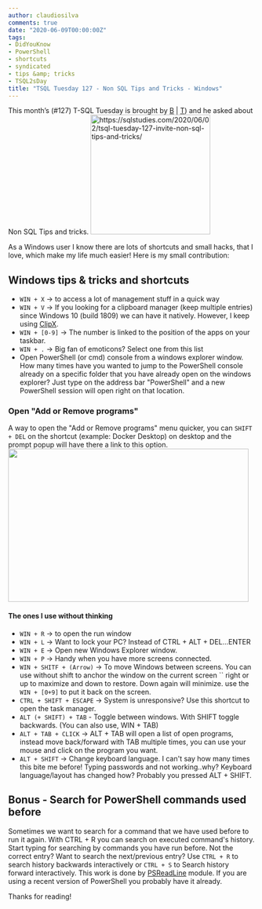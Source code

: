 ```yaml
---
author: claudiosilva
comments: true
date: "2020-06-09T00:00:00Z"
tags:
- DidYouKnow
- PowerShell
- shortcuts
- syndicated
- tips &amp; tricks
- TSQL2sDay
title: "TSQL Tuesday 127 - Non SQL Tips and Tricks - Windows"
---
```

This month’s (#127) T-SQL Tuesday is brought by [B](https://sqlstudies.com/) \| [T](https://twitter.com/sqlstudent144)) and he asked about Non SQL Tips and tricks.
<img src="https://claudioessilva.github.io/img/2017/09/tsql2sday.jpg" alt="https://sqlstudies.com/2020/06/02/tsql-tuesday-127-invite-non-sql-tips-and-tricks/" width="244" height="244" class="aligncenter size-full wp-image-599" />

As a Windows user I know there are lots of shortcuts and small hacks, that I love, which make my life much easier!
Here is my small contribution:

## Windows tips &amp; tricks and shortcuts

* `WIN + X` -> to access a lot of management stuff in a quick way
* `WIN + V` -> If you looking for a clipboard manager (keep multiple entries) since Windows 10 (build 1809) we can have it natively. However, I keep using [ClipX](https://bluemars.org/clipx/).
* `WIN + [0-9]` -> The number is linked to the position of the apps on your taskbar.
* `WIN + .` -> Big fan of emoticons? Select one from this list
* Open PowerShell (or cmd) console from a windows explorer window. How many times have you wanted to jump to the PowerShell console already on a specific folder that you have already open on the windows explorer? Just type on the address bar "PowerShell" and a new PowerShell session will open right on that location.

### Open "Add or Remove programs"

A way to open the "Add or Remove programs" menu quicker, you can `SHIFT + DEL` on the shortcut (example: Docker Desktop) on desktop and the prompt popup will have there a link to this option.
<img src="https://claudioessilva.github.io/img/2020/06/addremoveprogramshortcut.png" alt="" width="490" height="312" class="aligncenter size-full wp-image-2166" />

#### The ones I use without thinking

* `WIN + R` -> to open the run window
* `WIN + L` -> Want to lock your PC? Instead of CTRL + ALT + DEL...ENTER
* `WIN + E` -> Open new Windows Explorer window.
* `WIN + P` -> Handy when you have more screens connected.
* `WIN + SHITF + (Arrow)` -> To move Windows between screens. You can use without shift to anchor the window on the current screen `` right or up to maximize and down to restore. Down again will minimize. use the `WIN + [0+9]` to put it back on the screen.
* `CTRL + SHIFT + ESCAPE` -> System is unresponsive? Use this shortcut to open the task manager.
* `ALT (+ SHIFT) + TAB` - Toggle between windows. With SHIFT toggle backwards. (You can also use, WIN + TAB)
* `ALT + TAB + CLICK` -> ALT + TAB will open a list of open programs, instead move back/forward with TAB multiple times, you can use your mouse and click on the program you want.
* `ALT + SHIFT` -> Change keyboard language. I can't say how many times this bite me before! Typing passwords and not working..why? Keyboard language/layout has changed how? Probably you pressed ALT + SHIFT. 

## Bonus - Search for PowerShell commands used before

Sometimes we want to search for a command that we have used before to run it again. With CTRL + R you can search on executed command's history. Start typing for searching by commands you have run before.
Not the correct entry? Want to search the next/previous entry?
Use `CTRL + R` to search history backwards interactively or `CTRL + S` to Search history forward interactively. This work is done by [PSReadLine](https://github.com/PowerShell/PSReadLine) module. If you are using a recent version of PowerShell you probably have it already.

Thanks for reading!
